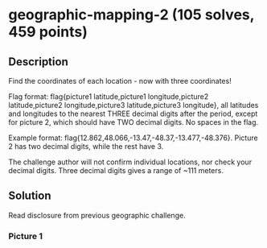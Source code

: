 # geographic-mapping-2 (105 solves, 459 points)

## Description
Find the coordinates of each location - now with three coordinates!

Flag format: flag{picture1 latitude,picture1 longitude,picture2 latitude,picture2 longitude,picture3 latitude,picture3 longitude}, all latitudes and longitudes to the nearest THREE decimal digits after the period, except for picture 2, which should have TWO decimal digits. No spaces in the flag.

Example format: flag{12.862,48.066,-13.47,-48.37,-13.477,-48.376}. Picture 2 has two decimal digits, while the rest have 3.

The challenge author will not confirm individual locations, nor check your decimal digits. Three decimal digits gives a range of ~111 meters.

## Solution
Read disclosure from previous geographic challenge.

### Picture 1
